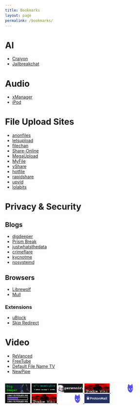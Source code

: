 ```yaml
---
title: Bookmarks
layout: page
permalink: /bookmarks/
---
```

# AI
-  [Craiyon](https://www.craiyon.com/)
-  [Jailbreakchat](https://www.jailbreakchat.com/)

#  Audio
- [xManager](https://github.com/xManager-v2/xManager-Spotify)
- [iPod](https://tannerv.com/ipod/)

# File Upload Sites
- [anonfiles](https://anonfiles.com/)
- [letsupload](https://letsupload.cc/)
- [filechan](https://filechan.org/)
- [Share-Online](https://share-online.is/)
- [MegaUpload](https://megaupload.nz/)
- [MyFile](https://myfile.is/)
- [vShare](https://vshare.is/)
- [hotfile](https://hotfile.io/)
- [rapidshare](https://rapidshare.nu/)
-  [upvid](https://upvid.cc/)
- [lolabits](https://lolabits.se)

# Privacy & Security
## Blogs
- [digdeeper](https://digdeeper.club/)
- [Prism Break](https://prism-break.org/)
- [justwhatsthedata](https://justwhatsthedata.github.io/)
- [crimeflare](http://crimeflare.eu.org)
- [kycnotme](https://kycnot.me/)
- [nosystemd](https://nosystemd.org/)
## Browsers
- [Librewolf](https://librewolf.net/)
- [Mull]()
### Extensions
- [uBlock](https://github.com/gorhill/uBlock)
- [Skip Redirect](https://github.com/sblask/webextension-skip-redirect)

# Video
- [ReVanced](https://github.com/revanced)
- [FreeTube](https://github.com/FreeTubeApp/FreeTube)
- [Default File Name TV](https://default-filename-tv.neocities.org/)
- [NewPipe](https://github.com/TeamNewPipe/NewPipe)

<br>

<div display="flex">
<a href="https://digdeeper.club/">
<img width=83px height=31px
	 src="/images/webring/digdeeper.png">
</a>
<a href="https://letsdecentralize.org/">
<img width=83px height=31px
src="/images/webring/decentralize.png">
</a>
<a href="https://beparanoid.de/">
<img width=83px height=31px src="/images/webring/paranoid.gif">
</a>
<a href="http://abrx6wcpzkfpwxb5eb2wsra2wnkrv2macdtkpnrepswodz5jxd4schyd.onion/">
<img width=83px height=31px src="/images/webring/shadow-wiki.png">
</a>
<a href="https://sizeof.cat">
<img width=83px height=31px src="/images/webring/sizeofcat.png">
</a>
<a href="https://yesterweb.org">
<img width=83px height=31px
src="/images/webring/yesterweb.png">
</a>
<a href="http://abrx6wcpzkfpwxb5eb2wsra2wnkrv2macdtkpnrepswodz5jxd4schyd.onion/">
<img width=83px height=31px src="/images/webring/shadow-wiki.png">
</a>
<a href="https://sizeof.cat">
<img width=83px height=31px src="/images/webring/sizeofcat.png">
</a>
<a href="https://protonmail.com/">
<img width=83px height=31px
src="/images/webring/protonmail.png">
</a>

</div>

